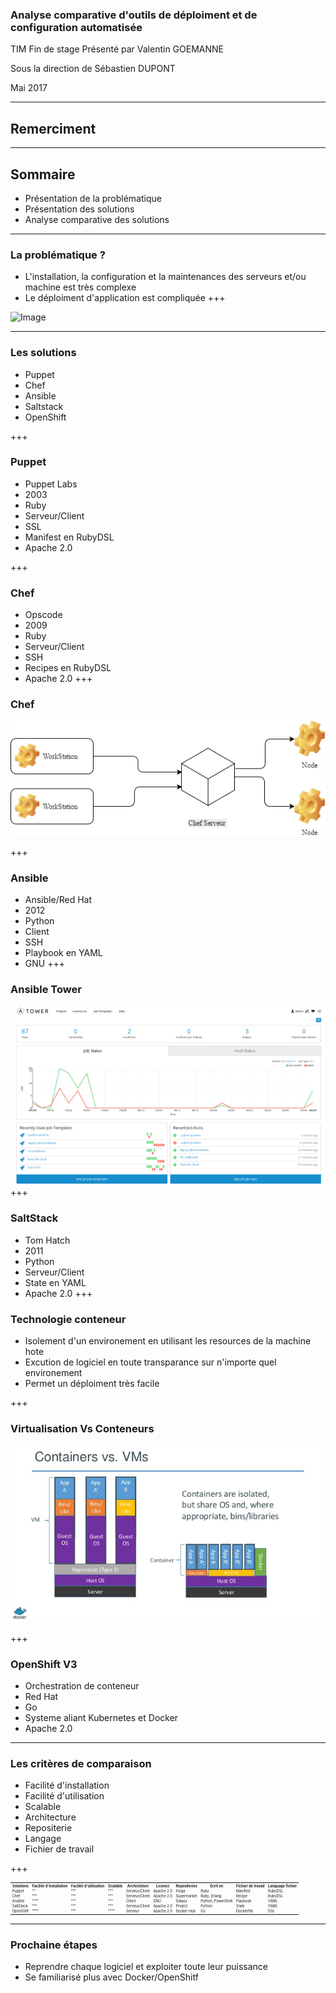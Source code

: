 
### Analyse comparative d'outils de déploiment et de configuration automatisée
TIM Fin de stage
Présenté par Valentin GOEMANNE

Sous la direction de Sébastien DUPONT 

Mai 2017

---
## Remerciment
---
## Sommaire
 - <span class ="fragment">Présentation de la problématique</span>  
 - <span class ="fragment">Présentation des solutions</span>
 - <span class ="fragment">Analyse comparative des solutions </span>

---

### La problématique ?
- <span class="fragment"> L'installation, la configuration et la maintenances des serveurs et/ou machine est très complexe </span>
- <span class="fragment"> Le déploiment d'application est compliquée </span>
+++

![Image](giphy.gif)

---
### Les solutions

- <span class="fragment">Puppet</span>
- <span class="fragment">Chef</span>
- <span class="fragment">Ansible</span>
- <span class="fragment">Saltstack</span>
- <span class="fragment">OpenShift</span>

+++
### Puppet

- <span class="fragment">Puppet Labs</span>
- <span class="fragment">2003</span>
- <span class="fragment">Ruby</span>
- <span class="fragment">Serveur/Client</span>
- <span class="fragment">SSL</span>
- <span class="fragment">Manifest en RubyDSL</span>
- <span class="fragment">Apache 2.0</span>

+++
### Chef
- <span class="fragment">Opscode</span>
- <span class="fragment">2009</span>
- <span class="fragment">Ruby</span>
- <span class="fragment">Serveur/Client</span>
- <span class="fragment">SSH</span>
- <span class="fragment">Recipes en RubyDSL</span>
- <span class="fragment">Apache 2.0</span>
+++
### Chef
![Image](chef_repr.png)

+++
### Ansible
- <span class="fragment">Ansible/Red Hat</span>
- <span class="fragment">2012</span>
- <span class="fragment">Python</span>
- <span class="fragment">Client</span>
- <span class="fragment">SSH</span>
- <span class="fragment">Playbook en YAML</span>
- <span class="fragment">GNU</span>
+++
### Ansible Tower
![Image](tower-screenshot-blog2.png)
+++
### SaltStack
- <span class="fragment">Tom Hatch</span>
- <span class="fragment">2011</span>
- <span class="fragment">Python</span>
- <span class="fragment">Serveur/Client</span>
- <span class="fragment">State en YAML </span>
- <span class="fragment">Apache 2.0</span>
+++
### Technologie conteneur 
- <span class="fragment">Isolement d'un environement en utilisant les resources de la machine hote</span>
- <span class="fragment">Excution de logiciel en toute transparance sur n'importe quel environement</span>
- <span class="fragment"> Permet un déploiment très facile <span>

+++

### Virtualisation Vs Conteneurs

![Image](CaptureDocker1.png)

+++
### OpenShift V3 
- <span class="fragment">Orchestration de conteneur</span>
- <span class="fragment">Red Hat</span>
- <span class="fragment">Go</span>
- <span class="fragment">Systeme aliant Kubernetes et Docker </span>
- <span class="fragment">Apache 2.0</span>
---

### Les critères de comparaison 
- <span class="fragment">Facilité d'installation</span>
- <span class="fragment">Facilité d'utilisation</span>
- <span class="fragment">Scalable</span>
- <span class="fragment">Architecture</span>
- <span class="fragment">Repositerie</span>
- <span class="fragment">Langage</span>
- <span class="fragment">Fichier de travail</span>

+++
<table style="font-size: 40%;">
  <tr>
    <th>Solutions</th>
    <th>Facilité d'installation</th>
    <th>Facilité d'utilisation</th>
    <th>Scalable</th>
    <th>Archicteture</th>
    <th>Licence</th>
    <th>Repositeries</th>
    <th>Ecrit en</th>
    <th>Fichier de travail</th>
    <th>Language fichier </th>
  </tr>
  <tr>
    <td>Puppet</td>
    <td>°°</td>
    <td>°°°</td>
    <td>°°°</td>
    <td>Serveur/Client</td>
    <td>Apache 2.0</td>
    <td>Forge</td>
    <td>Ruby</td>
    <td>Manifest</td>
    <td>RubyDSL</td>
  </tr>
    <tr>
    <td>Chef</td>
    <td>°°°</td>
    <td>°°°</td>
    <td>°°°</td>
    <td>Serveur/Client</td>
    <td>Apache 2.0</td>
    <td>Supermarket</td>
    <td>Ruby, Erlang</td>
    <td>Recipe</td>
    <td>RubyDSL</td>
  </tr>
    <tr>
    <td>Ansible</td>
    <td>°°°°</td>
    <td>°°°</td>
    <td>°°°</td>
    <td>Client</td>
    <td>GNU</td>
    <td>Galaxy</td>
    <td>Python, PowerShell</td>
    <td>Playbook</td>
    <td>YAML</td>
  </tr>
    <tr>
    <td>SaltStack</td>
    <td>°°°</td>
    <td>°°°</td>
    <td>°°°</td>
    <td>Serveur/Client</td>
    <td>Apache 2.0</td>
    <td>Project</td>
    <td>Python</td>
    <td>State</td>
    <td>YAML</td>
  </tr>
    <tr>
    <td>OpenShift</td>
    <td>°°°°</td>
    <td>°°°</td>
    <td>°°°°</td>
    <td>Serveur</td>
    <td>Apache 2.0</td>
    <td>Docker Hub</td>
    <td>Go</td>
    <td>Dockerfile</td>
    <td>DSL</td>
  </tr>
</table>

---


### Prochaine étapes 

- <span class="fragment">Reprendre chaque logiciel et exploiter toute leur puissance</span>
- <span class="fragment">Se familiarisé plus avec Docker/OpenShitf </span>


